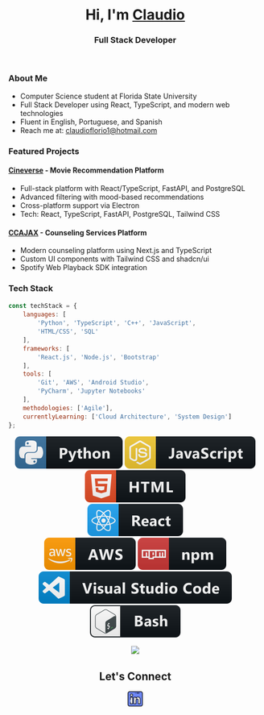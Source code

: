 <div align="center">
   <h1>Hi, I'm <a href="https://github.com/Dio27073">Claudio</a></h1>
</div>

<div align="center">
<h3> Full Stack Developer </h3>
</div>

<br />

### About Me
- Computer Science student at Florida State University
- Full Stack Developer using React, TypeScript, and modern web technologies
- Fluent in English, Portuguese, and Spanish
- Reach me at: claudioflorio1@hotmail.com

### Featured Projects

#### [Cineverse](https://github.com/Dio27073/movie-recommender) - Movie Recommendation Platform
- Full-stack platform with React/TypeScript, FastAPI, and PostgreSQL
- Advanced filtering with mood-based recommendations
- Cross-platform support via Electron
- Tech: React, TypeScript, FastAPI, PostgreSQL, Tailwind CSS

#### [CCAJAX](https://github.com/Dio27073/CCAJAX) - Counseling Services Platform
- Modern counseling platform using Next.js and TypeScript
- Custom UI components with Tailwind CSS and shadcn/ui
- Spotify Web Playback SDK integration

### Tech Stack

```javascript
const techStack = {
    languages: [
        'Python', 'TypeScript', 'C++', 'JavaScript',
        'HTML/CSS', 'SQL'
    ],
    frameworks: [
        'React.js', 'Node.js', 'Bootstrap'
    ],
    tools: [
        'Git', 'AWS', 'Android Studio',
        'PyCharm', 'Jupyter Notebooks'
    ],
    methodologies: ['Agile'],
    currentlyLearning: ['Cloud Architecture', 'System Design']
};
```

<p align="center">
  <!-- Languages -->
  <img src="https://raw.githubusercontent.com/8bithemant/8bithemant/master/svg/dev/languages/python.svg" alt="python">
  <img src="https://raw.githubusercontent.com/8bithemant/8bithemant/master/svg/dev/languages/js.svg" alt="js">
  <img src="https://raw.githubusercontent.com/8bithemant/8bithemant/master/svg/dev/languages/html.svg" alt="html">
  <br>
  <!-- Frameworks and Libraries -->
  <img src="https://raw.githubusercontent.com/8bithemant/8bithemant/master/svg/dev/frameworks/react.svg" alt="react">
  <br>
  <!-- Tools and Services -->
  <img src="https://raw.githubusercontent.com/8bithemant/8bithemant/master/svg/dev/services/aws.svg" alt="aws">
  <img src="https://raw.githubusercontent.com/8bithemant/8bithemant/master/svg/dev/services/npm.svg" alt="npm">
  <img src="https://raw.githubusercontent.com/8bithemant/8bithemant/master/svg/dev/tools/visualstudio_code.svg" alt="vscode">
  <img src="https://raw.githubusercontent.com/8bithemant/8bithemant/master/svg/dev/tools/bash.svg" alt="bash">
</p>

<p align="center">
<a href="https://github.com/anuraghazra/github-readme-stats"> 
    <img src="https://github-readme-stats.vercel.app/api?username=Dio27073&&show_icons=true&theme=radical"/>
</a>
</p>

<h2 align="center">Let's Connect </h2>

<p align="center">
   <a href="https://www.linkedin.com/in/claudio-olmeda-florio-2733911b9/"><img height="30" src="https://raw.githubusercontent.com/8bithemant/8bithemant/master/linkedin.png?raw=true"></a>
</p>
